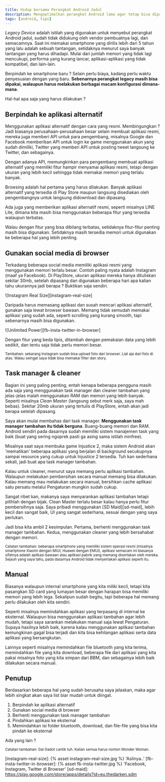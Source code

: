 ```yaml
---
title: Hidup bersama Perangkat Android Jadul
description: Mengoptimalkan perangkat Android lama agar tetap bisa dipakai dalam kegiatan sehari-hari
tags: [android, tips]
---
```


*Legacy Device* adalah istilah yang digunakan untuk menyebut perangkat Android jadul, sudah tidak didukung oleh vendor pembuatnya lagi, dan semacamnya. Saat ini memakai smartphone yang dirilis lebih dari 5 tahun yang lalu adalah sebuah tantangan, setidaknya menurut saya banyak tantangan yang harus dihadapi. Mulai dari jumlah memori yang tidak lagi mencukupi, performa yang kurang lancar, aplikasi-aplikasi yang tidak kompatibel, dan lain-lain.

Berpindah ke smartphone baru ? Selain perlu biaya, kadang perlu waktu penyesuaian dengan yang baru. **Sebenarnya perangkat legacy masih bisa dipakai, walaupun harus melakukan berbagai macam konfigurasi dimana-mana**.

Hal-hal apa saja yang harus dilakukan ?

## Berpindah ke aplikasi alternatif

Menggunakan aplikasi alternatif dengan cara yang resmi. Membingungkan ?  
Jadi biasanya perusahaan-perusahaan besar selain membuat aplikasi resmi, mereka juga memberi API untuk para pengembang, misalnya Google dan Facebook memberikan API untuk login ke game menggunakan akun yang sudah dimiliki, Twitter yang memberi API untuk posting tweet langsung ke Twitter, dan sebagainya.

Dengan adanya API, memungkinkan para pengembang membuat aplikasi alternatif yang memiliki fitur hampir menyamai aplikasi resmi, tetapi dengan ukuran yang lebih kecil sehingga tidak memakai memori yang terlalu banyak.

Browsing adalah hal pertama yang harus dilakukan. Banyak aplikasi alternatif yang tersedia di Play Store maupun langsung disediakan oleh pengembangnya untuk langsung didownload dan dipasang.

Ada juga yang memberikan aplikasi alternatif resmi, seperti misalnya LINE Lite, dimana kita masih bisa menggunakan beberapa fitur yang tersedia walaupun terbatas.

Walau dengan fitur yang bisa dibilang terbatas, setidaknya fitur-fitur penting masih bisa digunakan. Setidaknya masih tersedia memori untuk digunakan ke beberapa hal yang lebih penting.

## Gunakan social media di browser

Terkadang beberapa social media memiliki aplikasi resmi yang menggunakan memori terlalu besar. Contoh paling nyata adalah Instagram (maaf ya Facebook). Di PlayStore, ukuran aplikasi mereka hanya dituliskan sekitar 30mb, setelah dipasang dan digunakan beberapa hari apa kalian tahu ukurannya jadi berapa ? Buktikan saja sendiri.

![Instagram Real Size][instagram-real-size]

Daripada harus memasang aplikasi dan susah mencari aplikasi alternatif, gunakan saja lewat browser bawaan. Memang tidak semudah memakai aplikasi yang sudah ada, seperti scrolling yang kurang smooth, tapi sebenarnya masih bisa digunakan.

![Unlimited Power][fb-insta-twitter-in-browser]

Dengan fitur yang beda tipis, ditambah dengan pemakaian data yang lebih sedikit, dan tentu saja tidak perlu memori besar.

<small>Tambahan: sekarang Instagram sudah bisa upload foto dari browser. Liat aja dari foto di atas. Walau seingat saya tidak bisa memakai filter dan story.</small>

## Task manager & cleaner

Bagian ini yang paling penting, entah kenapa beberapa pengguna masih ada saja yang menggunakan task manager dan cleaner tambahan yang jelas-jelas malah menggunakan RAM dan memori yang lebih banyak. Seperti misalnya *Clean Master* (langsung sebut merk saja, saya mah bebas). Sekitar 20mb ukuran yang tertulis di PlayStore, entah akan jadi berapa setelah dipasang.

Saya akan mulai membahas dari task manager. **Menggunakan task manager tambahan itu tidak berguna**. Buang-buang memori dan RAM. Android sendiri pada dasarnya sudah memiliki sistem manajemen task yang baik (buat yang sering ngoprek pasti ga asing sama istilah minfree).

Misalnya saat saya membuka game Injustice 2, maka sistem Android akan 'mematikan' beberapa aplikasi yang berjalan di background secukupnya sampai resource yang cukup untuk Injustice 2 tersedia. Tuh kan sederhana sekali, jadi buat apa task manager tambahan.

Kalau untuk cleaner, menurut saya memang perlu aplikasi tambahan. Walaupun melakukan pembersihan secara manual memang bisa dilakukan. Kalau memang mau melakukan secara manual, bersihkan cache aplikasi satu persatu melalui Pengaturan mungkin sudah cukup.

Sangat ribet kan, makanya saya menyarankan aplikasi tambahan tetapi pilihlah dengan bijak. Clean Master terlalu besar kalau hanya perlu fitur pembersihnya saja. Saya pribadi menggunakan [SD Maid][sd-maid], lebih kecil dan sangat baik, UI yang sangat sederhana, sesuai dengan yang saya perlukan.

Jadi bisa kita ambil 2 kesimpulan. Pertama, berhenti menggunakan task manager tambahan. Kedua, menggunakan cleaner yang lebih bersahabat dengan memori.

<small>Catatan tambahan: beberapa smartphone yang memiliki sistem operasi resmi (misalnya smartphone Xiaomi dengan MIUI, Huawei dengan EMUI), aplikasi semacam ini biasanya sifatnya adalah aplikasi bawaan atau aplikasi pabrik yang memang disertakan oleh mereka. Sejauh yang saya tahu, pada dasarnya Android tidak menyertakan aplikasi seperti itu.</small>

## Manual

Biasanya walaupun internal smartphone yang kita miliki kecil, tetapi kita pasangkan SD card yang lumayan besar dengan harapan bisa memiliki memori yang lebih lega. Sekalipun sudah begitu, tapi beberapa hal memang perlu dilakukan oleh kita sendiri.

Seperti misalnya memindahkan aplikasi yang terpasang di internal ke eksternal. Walaupun bisa menggunakan aplikasi tambahan agar lebih mudah, tetapi saya sarankan melakukan manual saja lewat Pengaturan. Supaya hasilnya lebih baik, karena kalau menggunakan aplikasi tambahan kemungkinan gagal bisa terjadi dan kita bisa kehilangan aplikasi serta data aplikasi yang bersangkutan.

Lainnya seperti misalnya memindahkan file bluetooth yang kita terima, memindahkan file yang kita download, beberapa file dari aplikasi yang kita pakai misalnya foto yang kita simpan dari BBM, dan sebagainya lebih baik dilakukan secara manual.

## Penutup

Berdasarkan beberapa hal yang sudah berusaha saya jelaskan, maka agar lebih singkat akan saya list biar mudah untuk diingat.

1. Berpindah ke aplikasi alternatif
2. Gunakan social media di browser
3. Berhenti menggunakan task manager tambahan
4. Pindahkan aplikasi ke eksternal
5. Memindahkan isi folder bluetooth, download, dan file-file yang bisa kita pindah ke eksternal

Ada yang lain ?

<small>Catatan tambahan: Gal Gadot cantik tuh. Kalian semua harus nonton Wonder Woman.
</small>

[instagram-real-size]: {% asset instagram-real-size.jpg %} 'Aslinya..'
[fb-insta-twitter-in-browser]: {% asset fb-insta-twitter.jpg %} 'Facebook, Instagram, Twitter di Browser'
[sd-maid]: https://play.google.com/store/apps/details?id=eu.thedarken.sdm
